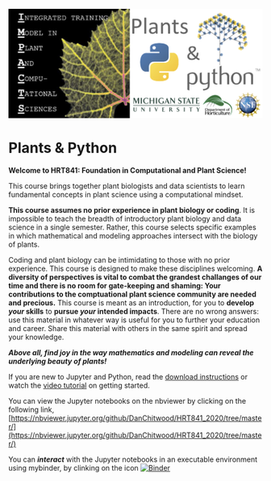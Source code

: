 ![alt text](https://github.com/DanChitwood/PlantsAndPython/blob/master/plantsandpython.jpg)

# Plants & Python

**Welcome to HRT841: Foundation in Computational and Plant Science!**

This course brings together plant biologists and data scientists to learn fundamental concepts in plant science using a computational mindset.

**This course assumes no prior experience in plant biology or coding**. It is impossible to teach the breadth of introductory plant biology and data science in a single semester. Rather, this course selects specific examples in which mathematical and modeling approaches intersect with the biology of plants.

Coding and plant biology can be intimidating to those with no prior experience. This course is designed to make these disciplines welcoming. **A diversity of perspectives is vital to combat the grandest challanges of our time and there is no room for gate-keeping and shaming: Your contributions to the comptuational plant science community are needed and precious.** This course is meant as an introduction, for you to **develop *your* skills** to **pursue *your* intended impacts**. There are no wrong answers: use this material in whatever way is useful for you to further your education and career. Share this material with others in the same spirit and spread your knowledge.

***Above all, find joy in the way mathematics and modeling can reveal the underlying beauty of plants!***

If you are new to Jupyter and Python, read the [download instructions](https://nbviewer.jupyter.org/github/DanChitwood/HRT841_2020/blob/master/00_GettingStartedWithJupyter.ipynb) or watch the [video tutorial](https://www.youtube.com/watch?v=CDHRKQl_Pq8) on getting started.

You can view the Jupyter notebooks on the nbviewer by clicking on the following link, [https://nbviewer.jupyter.org/github/DanChitwood/HRT841_2020/tree/master/](https://nbviewer.jupyter.org/github/DanChitwood/HRT841_2020/tree/master/)

You can ***interact*** with the Jupyter notebooks in an executable environment using mybinder, by clinking on the icon
[![Binder](https://mybinder.org/badge_logo.svg)](https://mybinder.org/v2/gh/DanChitwood/HRT841_2020/master)
